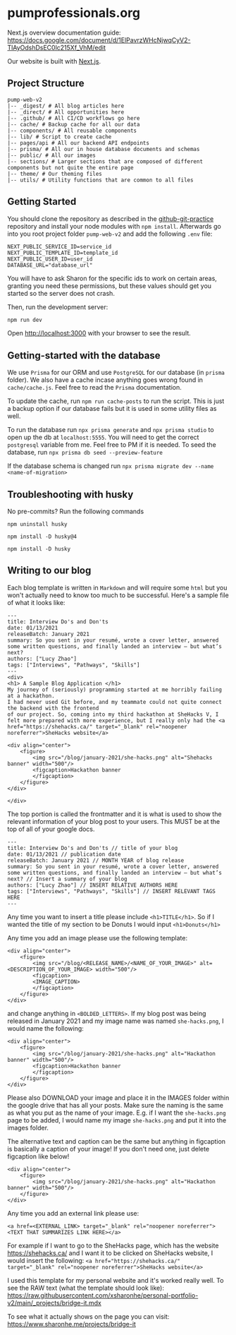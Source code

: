 # pumprofessionals.org
Next.js overview documentation guide: https://docs.google.com/document/d/1ElPavrzWHcNjwqCyV2-TlAyOdshDsEC0lc215Xf_VhM/edit

Our website is built with [Next.js](https://nextjs.org/).

## Project Structure
```
pump-web-v2
|-- _digest/ # All blog articles here
|-- _direct/ # All opportunities here
|-- .github/ # All CI/CD workflows go here
|-- cache/ # Backup cache for all our data
|-- components/ # All reusable components
|-- lib/ # Script to create cache
|-- pages/api # All our backend API endpoints
|-- prisma/ # All our in house database documents and schemas
|-- public/ # All our images
|-- sections/ # Larger sections that are composed of different components but not quite the entire page
|-- theme/ # Our theming files
|-- utils/ # Utility functions that are common to all files
```

## Getting Started

You should clone the repository as described in the [github-git-practice](https://github.com/PuMProfessionals/github-git-practice) repository and install your node modules with ```npm install```. Afterwards go into you root project folder ```pump-web-v2``` and add the following ```.env``` file:

```
NEXT_PUBLIC_SERVICE_ID=service_id
NEXT_PUBLIC_TEMPLATE_ID=template_id
NEXT_PUBLIC_USER_ID=user_id
DATABASE_URL="database_url"
```

You will have to ask Sharon for the specific ids to work on certain areas, granting you need these permissions, but these values should get you started so the server does not crash.

Then, run the development server:

```bash
npm run dev
```

Open [http://localhost:3000](http://localhost:3000) with your browser to see the result.

## Getting-started with the database
We use ```Prisma``` for our ORM and use ```PostgreSQL``` for our database (in ```prisma``` folder). We also have a cache incase anything goes wrong found in ```cache/cache.js```. 
Feel free to read the ```Prisma``` documentation.

To update the cache, run ```npm run cache-posts``` to run the script. This is just a backup
option if our database fails but it is used in some utility files as well.

To run the database run 
```npx prisma generate``` and ```npx prisma studio``` to open up the db at ```localhost:5555```. You will need to get the correct ```postgresql``` variable from me. 
Feel free to PM if it is needed. To seed the database, run ```npx prisma db seed --preview-feature```

If the database schema is changed run ```npx prisma migrate dev --name <name-of-migration>```
## Troubleshooting with husky
No pre-commits? Run the following commands 
```
npm uninstall husky

npm install -D husky@4

npm install -D husky
```

## Writing to our blog
Each blog template is written in ```Markdown``` and will require some ```html``` but you won't actually need to know too much to be successful. Here's a sample file of what it looks like:
```
---
title: Interview Do's and Don'ts
date: 01/13/2021
releaseBatch: January 2021
summary: So you sent in your resumé, wrote a cover letter, answered some written questions, and finally landed an interview – but what’s next? 
authors: ["Lucy Zhao"]
tags: ["Interviews", "Pathways", "Skills"]
---
<div>
<h1> A Sample Blog Application </h1>
My journey of (seriously) programming started at me horribly failing at a hackathon. 
I had never used Git before, and my teammate could not quite connect the backend with the frontend
of our project. So, coming into my third hackathon at SheHacks V, I felt more prepared with more experience, but I really only had the <a href="https://shehacks.ca/" target="_blank" rel="noopener noreferrer">SheHacks website</a>

<div align="center">
    <figure>
        <img src="/blog/january-2021/she-hacks.png" alt="Shehacks banner" width="500"/>
        <figcaption>Hackathon banner
        </figcaption>
    </figure>
</div>

</div>
```

The top portion is called the frontmatter and it is what is used to show the relevant information of your blog post to your users. This MUST be at the top of all of your google docs.
```
---
title: Interview Do's and Don'ts // title of your blog
date: 01/13/2021 // publication date
releaseBatch: January 2021 // MONTH YEAR of blog release
summary: So you sent in your resumé, wrote a cover letter, answered some written questions, and finally landed an interview – but what’s next? // Insert a summary of your blog
authors: ["Lucy Zhao"] // INSERT RELATIVE AUTHORS HERE
tags: ["Interviews", "Pathways", "Skills"] // INSERT RELEVANT TAGS HERE
---
```

Any time you want to insert a title please include ```<h1>TITLE</h1>```. So if I wanted the title of my section to be Donuts I would input ```<h1>Donuts</h1>```

Any time you add an image please use the following template:
```
<div align="center">
    <figure>
        <img src="/blog/<RELEASE_NAME>/<NAME_OF_YOUR_IMAGE>" alt=<DESCRIPTION_OF_YOUR_IMAGE> width="500"/>
        <figcaption>
        <IMAGE_CAPTION>
        </figcaption>
    </figure>
</div>
```

and change anything in ```<BOLDED_LETTERS>```. If my blog post was being released in January 2021 and my image name was named ```she-hacks.png```, I would name the following:
```
<div align="center">
    <figure>
        <img src="/blog/january-2021/she-hacks.png" alt="Hackathon banner" width="500"/>
        <figcaption>Hackathon banner
        </figcaption>
    </figure>
</div>
```

Please also DOWNLOAD your image and place it in the IMAGES folder within the google drive that has all your posts. Make sure the naming is the same as what you put as the name of your image. E.g. if I want the ```she-hacks.png``` page to be added, I would name my image ```she-hacks.png``` and put it into the images folder.

The alternative text and caption can be the same but anything in figcaption is basically a caption of your image! If you don't need one, just delete figcaption like below!
```
<div align="center">
    <figure>
        <img src="/blog/january-2021/she-hacks.png" alt="Hackathon banner" width="500"/>
    </figure>
</div>
```

Any time you add an external link please use:
```
<a href=<EXTERNAL_LINK> target="_blank" rel="noopener noreferrer"><TEXT THAT SUMMARIZES LINK HERE></a>
```

For example if I want to go to the SheHacks page, which has the website https://shehacks.ca/ and I want it to be clicked on SheHacks website, I would insert the following:
```<a href="https://shehacks.ca/" target="_blank" rel="noopener noreferrer">SheHacks website</a>```

I used this template for my personal website and it's worked really well. To see the RAW text (what the template should look like): https://raw.githubusercontent.com/xsharonhe/personal-portfolio-v2/main/_projects/bridge-it.mdx

To see what it actually shows on the page you can visit: https://www.sharonhe.me/projects/bridge-it
